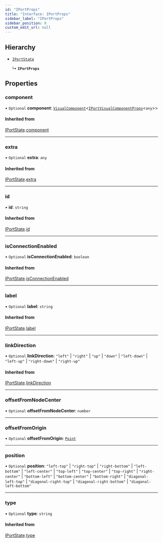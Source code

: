 ```yaml
---
id: "IPortProps"
title: "Interface: IPortProps"
sidebar_label: "IPortProps"
sidebar_position: 0
custom_edit_url: null
---
```


## Hierarchy

- [`IPortState`](IPortState.md)

  ↳ **`IPortProps`**

## Properties

### component

• `Optional` **component**: [`VisualComponent`](../#visualcomponent)<[`IPortVisualComponentProps`](IPortVisualComponentProps.md)<`any`\>\>

#### Inherited from

[IPortState](IPortState.md).[component](IPortState.md#component)

___

### extra

• `Optional` **extra**: `any`

#### Inherited from

[IPortState](IPortState.md).[extra](IPortState.md#extra)

___

### id

• **id**: `string`

#### Inherited from

[IPortState](IPortState.md).[id](IPortState.md#id)

___

### isConnectionEnabled

• `Optional` **isConnectionEnabled**: `boolean`

#### Inherited from

[IPortState](IPortState.md).[isConnectionEnabled](IPortState.md#isconnectionenabled)

___

### label

• `Optional` **label**: `string`

#### Inherited from

[IPortState](IPortState.md).[label](IPortState.md#label)

___

### linkDirection

• `Optional` **linkDirection**: ``"left"`` \| ``"right"`` \| ``"up"`` \| ``"down"`` \| ``"left-down"`` \| ``"left-up"`` \| ``"right-down"`` \| ``"right-up"``

#### Inherited from

[IPortState](IPortState.md).[linkDirection](IPortState.md#linkdirection)

___

### offsetFromNodeCenter

• `Optional` **offsetFromNodeCenter**: `number`

___

### offsetFromOrigin

• `Optional` **offsetFromOrigin**: [`Point`](../#point)

___

### position

• `Optional` **position**: ``"left-top"`` \| ``"right-top"`` \| ``"right-bottom"`` \| ``"left-bottom"`` \| ``"left-center"`` \| ``"top-left"`` \| ``"top-center"`` \| ``"top-right"`` \| ``"right-center"`` \| ``"bottom-left"`` \| ``"bottom-center"`` \| ``"bottom-right"`` \| ``"diagonal-left-top"`` \| ``"diagonal-right-top"`` \| ``"diagonal-right-bottom"`` \| ``"diagonal-left-bottom"``

___

### type

• `Optional` **type**: `string`

#### Inherited from

[IPortState](IPortState.md).[type](IPortState.md#type)
